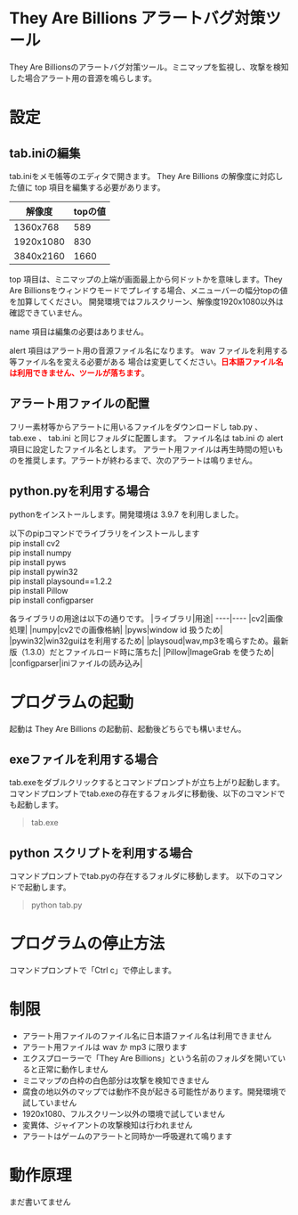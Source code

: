 # They Are Billions アラートバグ対策ツール
They Are Billionsのアラートバグ対策ツール。ミニマップを監視し、攻撃を検知した場合アラート用の音源を鳴らします。
  
  
# 設定

## tab.iniの編集
tab.iniをメモ帳等のエディタで開きます。
They Are Billions の解像度に対応した値に top 項目を編集する必要があります。

| 解像度 |topの値 |
----|---- 
| 1360x768 | 589 |
| 1920x1080 | 830 |
| 3840x2160 | 1660 |

top 項目は、ミニマップの上端が画面最上から何ドットかを意味します。They Are Billionsをウィンドウモードでプレイする場合、メニューバーの幅分topの値を加算してください。
開発環境ではフルスクリーン、解像度1920x1080以外は確認できていません。

name 項目は編集の必要はありません。

alert 項目はアラート用の音源ファイル名になります。 wav ファイルを利用する等ファイル名を変える必要がある
場合は変更してください。**<font color="Red">日本語ファイル名は利用できません、ツールが落ちます</font>**。

## アラート用ファイルの配置
フリー素材等からアラートに用いるファイルをダウンロードし tab.py 、 tab.exe 、 tab.ini と同じフォルダに配置します。
ファイル名は tab.ini の alert 項目に設定したファイル名とします。
アラート用ファイルは再生時間の短いものを推奨します。アラートが終わるまで、次のアラートは鳴りません。

## python.pyを利用する場合
pythonをインストールします。開発環境は 3.9.7 を利用しました。

以下のpipコマンドでライブラリをインストールします  
pip install cv2  
pip install numpy  
pip install pyws  
pip install pywin32  
pip install playsound==1.2.2  
pip install Pillow  
pip install configparser  

各ライブラリの用途は以下の通りです。
|ライブラリ|用途|
----|---- 
|cv2|画像処理|
|numpy|cv2での画像格納|
|pyws|window id 扱うため|
|pywin32|win32guiはを利用するため|
|playsoud|wav,mp3を鳴らすため。最新版（1.3.0）だとファイルロード時に落ちた|
|Pillow|ImageGrab を使うため|
|configparser|iniファイルの読み込み|
  
  
# プログラムの起動
起動は They Are Billions の起動前、起動後どちらでも構いません。

## exeファイルを利用する場合
tab.exeをダブルクリックするとコマンドプロンプトが立ち上がり起動します。
コマンドプロンプトでtab.exeの存在するフォルダに移動後、以下のコマンドでも起動します。
> tab.exe


## python スクリプトを利用する場合
コマンドプロンプトでtab.pyの存在するフォルダに移動します。
以下のコマンドで起動します。
> python tab.py
  
  
# プログラムの停止方法
コマンドプロンプトで「Ctrl c」で停止します。
  
  
# 制限
- アラート用ファイルのファイル名に日本語ファイル名は利用できません
- アラート用ファイルは wav か mp3 に限ります
- エクスプローラーで「They Are Billions」という名前のフォルダを開いていると正常に動作しません
- ミニマップの白枠の白色部分は攻撃を検知できません
- 腐食の地以外のマップでは動作不良が起きる可能性があります。開発環境で試していません
- 1920x1080、フルスクリーン以外の環境で試していません
- 変異体、ジャイアントの攻撃検知は行われません
- アラートはゲームのアラートと同時か一呼吸遅れて鳴ります
  
  
# 動作原理
まだ書いてません
